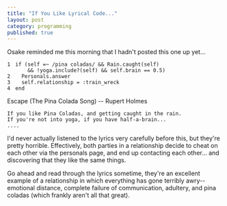 ```yaml
---
title: "If You Like Lyrical Code..."
layout: post
category: programming
published: true
---
```

Osake reminded me this morning that I hadn't posted this one up yet...

<div class="ruby"><pre style="overflow: hidden;"><code class="line_number" style="float: left; margin-right: 1em">1
&nbsp;
2
3
4</code><code><span class="keyword">if</span> <span class="punct">(</span><span class="constant">self</span> <span class="punct">=~</span> <span class="punct">/</span><span class="regex">pina coladas</span><span class="punct">/</span> <span class="punct">&amp;&amp;</span> <span class="constant">Rain</span><span class="punct">.</span><span class="ident">caught</span><span class="punct">(</span><span class="constant">self</span><span class="punct">)</span><br />&nbsp;&nbsp;&nbsp;&nbsp;<span class="punct">&amp;&amp;</span> <span class="punct">!</span><span class="ident">yoga</span><span class="punct">.</span><span class="ident">include?</span><span class="punct">(</span><span class="constant">self</span><span class="punct">)</span> <span class="punct">&amp;&amp;</span> <span class="constant">self</span><span class="punct">.</span><span class="ident">brain</span> <span class="punct">==</span> <span class="number">0.5</span><span class="punct">)</span>
&nbsp;&nbsp;<span class="constant">Personals</span><span class="punct">.</span><span class="ident">answer</span>
&nbsp;&nbsp;<span class="constant">self</span><span class="punct">.</span><span class="ident">relationship</span> <span class="punct">=</span> <span class="symbol">:train_wreck</span>
<span class="keyword">end</span>
</code></pre></div>

<!-- read more -->

Escape (The Pina Colada Song) -- Rupert Holmes

    If you like Pina Coladas, and getting caught in the rain.
    If you're not into yoga, if you have half-a-brain...
    ....

I'd never actually listened to the lyrics very carefully before this, but they're pretty horrible.  Effectively, both parties in a relationship decide to cheat on each other via the personals page, and end up contacting each other... and discovering that they like the same things.

Go ahead and read through the lyrics sometime, they're an excellent example of a relationship in which everything has gone terribly awry-- emotional distance, complete failure of communication, adultery, and pina coladas (which frankly aren't all that great).

